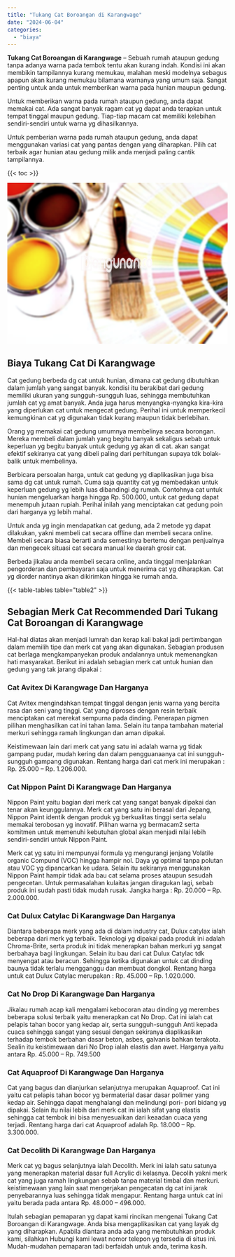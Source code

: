 ```yaml
---
title: "Tukang Cat Boroangan di Karangwage"
date: "2024-06-04"
categories: 
  - "biaya"
---
```


**Tukang Cat Boroangan di Karangwage** – Sebuah rumah ataupun gedung tanpa adanya warna pada tembok tentu akan kurang indah. Kondisi ini akan membikin tampilannya kurang memukau, malahan meski modelnya sebagus apapun akan kurang memukau bilamana warnanya yang umum saja. Sangat penting untuk anda untuk memberikan warna pada hunian maupun gedung.

Untuk memberikan warna pada rumah ataupun gedung, anda dapat memakai cat. Ada sangat banyak ragam cat yg dapat anda terapkan untuk tempat tinggal maupun gedung. Tiap-tiap macam cat memiliki kelebihan sendiri-sendiri untuk warna yg dihasilkannya.

Untuk pemberian warna pada rumah ataupun gedung, anda dapat menggunakan variasi cat yang pantas dengan yang diharapkan. Pilih cat terbaik agar hunian atau gedung milik anda menjadi paling cantik tampilannya.

{{< toc >}}

![Tukang Cat Boroangan di Karangwage](/images/jasa-cat-murah36.png)

## Biaya Tukang Cat Di Karangwage

Cat gedung berbeda dg cat untuk hunian, dimana cat gedung dibutuhkan dalam jumlah yang sangat banyak. kondisi itu berakibat dari gedung memiliki ukuran yang sungguh-sungguh luas, sehingga membutuhkan jumlah cat yg amat banyak. Anda juga harus menyangka-nyangka kira-kira yang diperlukan cat untuk mengecat gedung. Perihal ini untuk memperkecil kemungkinan cat yg digunakan tidak kurang maupun tidak berlebihan.

Orang yg memakai cat gedung umumnya membelinya secara borongan. Mereka membeli dalam jumlah yang begitu banyak sekaligus sebab untuk keperluan yg begitu banyak untuk gedung yg akan di cat. akan sangat efektif sekiranya cat yang dibeli paling dari perhitungan supaya tdk bolak-balik untuk membelinya.

Berbicara persoalan harga, untuk cat gedung yg diaplikasikan juga bisa sama dg cat untuk rumah. Cuma saja quantity cat yg membedakan untuk keperluan gedung yg lebih luas dibandingi dg rumah. Contohnya cat untuk hunian mengeluarkan harga hingga Rp. 500.000, untuk cat gedung dapat menempuh jutaan rupiah. Perihal inilah yang menciptakan cat gedung poin dari harganya yg lebih mahal.

Untuk anda yg ingin mendapatkan cat gedung, ada 2 metode yg dapat dilakukan, yakni membeli cat secara offline dan membeli secara online. Membeli secara biasa berarti anda semestinya bertemu dengan penjualnya dan mengecek situasi cat secara manual ke daerah grosir cat.

Berbeda jikalau anda membeli secara online, anda tinggal menjalankan pengorderan dan pembayaran saja untuk menerima cat yg diharapkan. Cat yg diorder nantinya akan dikirimkan hingga ke rumah anda.

{{< table-tables table="table2" >}}

## Sebagian Merk Cat Recommended Dari Tukang Cat Boroangan di Karangwage

Hal-hal diatas akan menjadi lumrah dan kerap kali bakal jadi pertimbangan dalam memilih tipe dan merk cat yang akan digunakan. Sebagian produsen cat berlaga mengkampanyekan produk andalannya untuk memenangkan hati masyarakat. Berikut ini adalah sebagian merk cat untuk hunian dan gedung yang tak jarang dipakai :

### Cat Avitex Di Karangwage Dan Harganya

Cat Avitex mengindahkan tempat tinggal dengan jenis warna yang bercita rasa dan seni yang tinggi. Cat yang diproses dengan resin terbaik menciptakan cat merekat sempurna pada dinding. Penerapan pigmen pilihan menghasilkan cat ini tahan lama. Selain itu tanpa tambahan material merkuri sehingga ramah lingkungan dan aman dipakai.

Keistimewaan lain dari merk cat yang satu ini adalah warna yg tidak gampang pudar, mudah kering dan dalam pengguanaanya cat ini sungguh-sungguh gampang digunakan. Rentang harga dari cat merk ini merupakan : Rp. 25.000 – Rp. 1.206.000.

### Cat Nippon Paint Di Karangwage Dan Harganya

Nippon Paint yaitu bagian dari merk cat yang sangat banyak dipakai dan tenar akan keunggulannya. Merk cat yang satu ini berasal dari Jepang, Nippon Paint identik dengan produk yg berkualitas tinggi serta selalu memakai terobosan yg inovatif. Pilihan warna yg bermacam2 serta komitmen untuk memenuhi kebutuhan global akan menjadi nilai lebih sendiri-sendiri untuk Nippon Paint.

Merk cat yg satu ini mempunyai formula yg mengurangi jenjang Volatile organic Compund (VOC) hingga hampir nol. Daya yg optimal tanpa polutan atau VOC yg dipancarkan ke udara. Selain itu sekiranya menggunakan Nippon Paint hampir tidak ada bau cat selama proses ataupun sesudah pengecetan. Untuk permasalahan kulaitas jangan diragukan lagi, sebab produk ini sudah pasti tidak mudah rusak. Jangka harga : Rp. 20.000 – Rp. 2.000.000.

### Cat Dulux Catylac Di Karangwage Dan Harganya

Diantara beberapa merk yang ada di dalam industry cat, Dulux catylax ialah beberapa dari merk yg terbaik. Teknologi yg dipakai pada produk ini adalah Chroma-Brite, serta produk ini tidak menerapkan bahan merkuri yg sangat berbahaya bagi lingkungan. Selain itu bau dari cat Dulux Catylac tdk menyengat atau beracun. Sehingga ketika digunakan untuk cat dinding baunya tidak terlalu mengganggu dan membuat dongkol. Rentang harga untuk cat Dulux Catylac merupakan : Rp. 45.000 – Rp. 1.020.000.

### Cat No Drop Di Karangwage Dan Harganya

Jikalau rumah acap kali mengalami kebocoran atau dinding yg merembes beberapa solusi terbaik yaitu menerapkan cat No Drop. Cat ini ialah cat pelapis tahan bocor yang kedap air, serta sungguh-sungguh Anti kepada cuaca sehingga sangat yang sesuai dengan sekiranya diaplikasikan terhadap tembok berbahan dasar beton, asbes, galvanis bahkan terakota. Sealin itu keistimewaan dari No Drop ialah elastis dan awet. Harganya yaitu antara Rp. 45.000 – Rp. 749.500

### Cat Aquaproof Di Karangwage Dan Harganya

Cat yang bagus dan dianjurkan selanjutnya merupakan Aquaproof. Cat ini yaitu cat pelapis tahan bocor yg bermaterial dasar dasar polimer yang kedap air. Sehingga dapat menghalangi dan melindungi pori- pori bidang yg dipakai. Selain itu nilai lebih dari merk cat ini ialah sifat yang elastis sehingga cat tembok ini bisa menyesuaikan dari keaadan cuaca yang terjadi. Rentang harga dari cat Aquaproof adalah Rp. 18.000 – Rp. 3.300.000.

### Cat Decolith Di Karangwage Dan Harganya

Merk cat yg bagus selanjutnya ialah Decolith. Merk ini ialah satu satunya yang menerapkan material dasar full Acrylic di kelasnya. Decolih yakni merk cat yang juga ramah lingkungan sebab tanpa material timbal dan merkuri. keistimewaan yang lain saat mengerjakan pengecatan dg cat ini jarak penyebarannya luas sehingga tidak mengapur. Rentang harga untuk cat ini yaitu berada pada antara Rp. 48.000 – 496.000.

Itulah sebagian pemaparan yg dapat kami rincikan mengenai Tukang Cat Boroangan di Karangwage. Anda bisa mengaplikasikan cat yang layak dg yang diharapkan. Apabila diantara anda ada yang membutuhkan produk kami, silahkan Hubungi kami lewat nomor telepon yg tersedia di situs ini. Mudah-mudahan pemaparan tadi berfaidah untuk anda, terima kasih.
